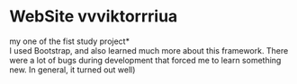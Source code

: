 # WebSite vvviktorrriua

my one of the fist study project* <br>
I used Bootstrap, and also learned much more about this framework. There were a lot of bugs during development that forced me to learn something new. In general, it turned out well)
